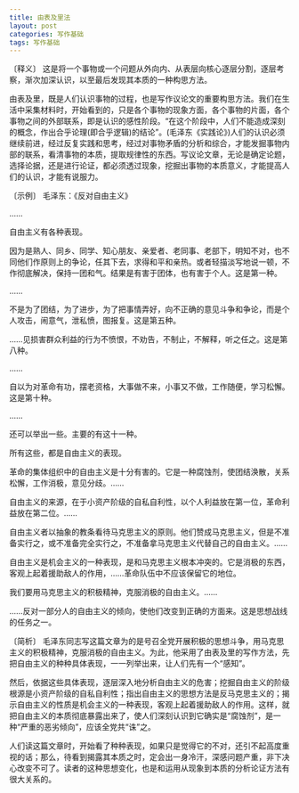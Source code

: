 ```yaml
---
title: 由表及里法
layout: post
categories: 写作基础
tags: 写作基础
---
```


〔释义〕 这是将一个事物或一个问题从外向内、从表层向核心逐层分割，逐层考察，渐次加深认识，以至最后发现其本质的一种构思方法。

由表及里，既是人们认识事物的过程，也是写作议论文的重要构思方法。我们在生活中采集材料时，开始看到的，只是各个事物的现象方面，各个事物的片面，各个事物之间的外部联系，即是认识的感性阶段。“在这个阶段中，人们不能造成深刻的概念，作出合乎论理(即合乎逻辑)的结论”。(毛泽东《实践论》)人们的认识必须继续前进，经过反复实践和思考，经过对事物矛盾的分析和综合，才能发掘事物内部的联系，看清事物的本质，提取规律性的东西。写议论文章，无论是确定论题，选择论据，还是进行论证，都必须透过现象，挖掘出事物的本质意义，才能提高人们的认识，才能有说服力。

〔示例〕 毛泽东：《反对自由主义》

……

自由主义有各种表现。

因为是熟人、同乡、同学、知心朋友、亲爱者、老同事、老部下，明知不对，也不同他们作原则上的争论，任其下去，求得和平和亲热。或者轻描淡写地说一顿，不作彻底解决，保持一团和气。结果是有害于团体，也有害于个人。这是第一种。

……

不是为了团结，为了进步，为了把事情弄好，向不正确的意见斗争和争论，而是个人攻击，闹意气，泄私愤，图报复。这是第五种。

……见损害群众利益的行为不愤恨，不劝告，不制止，不解释，听之任之。这是第八种。

……

自以为对革命有功，摆老资格，大事做不来，小事又不做，工作随便，学习松懈。这是第十种。

……

还可以举出一些。主要的有这十一种。

所有这些，都是自由主义的表现。

革命的集体组织中的自由主义是十分有害的。它是一种腐蚀剂，使团结涣散，关系松懈，工作消极，意见分歧。……

自由主义的来源，在于小资产阶级的自私自利性，以个人利益放在第一位，革命利益放在第二位。……

自由主义者以抽象的教条看待马克思主义的原则。他们赞成马克思主义，但是不准备实行之，或不准备完全实行之，不准备拿马克思主义代替自己的自由主义。……

自由主义是机会主义的一种表现，是和马克思主义根本冲突的。它是消极的东西，客观上起着援助敌人的作用，……革命队伍中不应该保留它的地位。

我们要用马克思主义的积极精神，克服消极的自由主义。……

……反对一部分人的自由主义的倾向，使他们改变到正确的方面来。这是思想战线的任务之一。

〔简析〕 毛泽东同志写这篇文章为的是号召全党开展积极的思想斗争，用马克思主义的积极精神，克服消极的自由主义。为此，他采用了由表及里的写作方法，先把自由主义的种种具体表现，一一列举出来，让人们先有一个“感知”。

然后，依据这些具体表现，逐层深入地分析自由主义的危害；挖掘自由主义的阶级根源是小资产阶级的自私自利性；指出自由主义的思想方法是反马克思主义的；揭示自由主义的性质是机会主义的一种表现，客观上起着援助敌人的作用。这样，就把自由主义的本质彻底暴露出来了，使人们深刻认识到它确实是“腐蚀剂”，是一种“严重的恶劣倾向”，应该全党共“诛”之。

人们读这篇文章时，开始看了种种表现，如果只是觉得它的不对，还引不起高度重视的话；那么，待看到揭露其本质之时，定会出一身冷汗，深感问题产重，非下决心改变不可了。读者的这种思想变化，也是和运用从现象到本质的分析论证方法有很大关系的。 